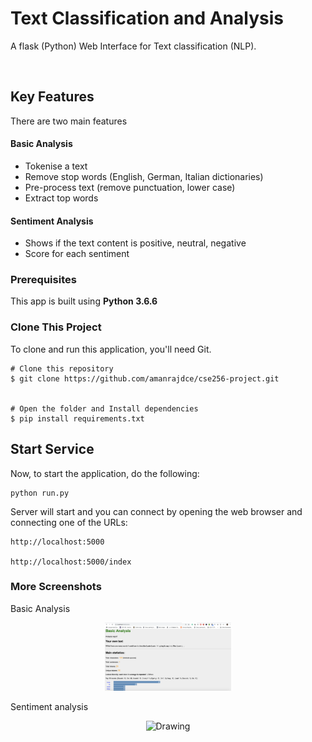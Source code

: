 # Text Classification and Analysis

A flask (Python) Web Interface for Text classification (NLP).

<p align="center">
<img src="images/home.PNG" alt="Drawing" style="width:0%;"/>
</p>

## Key Features
There are two main features

#### Basic Analysis
* Tokenise a text
* Remove stop words (English, German, Italian dictionaries)
* Pre-process text (remove punctuation, lower case)
* Extract top words

#### Sentiment Analysis
* Shows if the text content is positive, neutral, negative
* Score for each sentiment


### Prerequisites

This app is built using **Python 3.6.6**


### Clone This Project

To clone and run this application, you'll need Git.

    # Clone this repository
    $ git clone https://github.com/amanrajdce/cse256-project.git


    # Open the folder and Install dependencies
    $ pip install requirements.txt


## Start Service
Now, to start the application, do the following:

    python run.py

Server will start and  you can connect by opening the web browser and connecting one of the URLs:

    http://localhost:5000

    http://localhost:5000/index

### More Screenshots
Basic Analysis

<p align="center">
<img src="images/basic_analyzer.PNG" alt="Drawing" style="width:40%;"/>
</p>

Sentiment analysis

<p align="center">
<img src="sent_analyzer.PNG" alt="Drawing" style="width:40%;"/>
</p>
